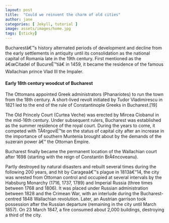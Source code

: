 ```yaml
---
layout: post
title:  "Could we reinvent the charm of old cities"
author: jane
categories: [ Jekyll, tutorial ]
image: assets/images/home.jpg
tags: [sticky]
---
```


Bucharestâ€™s history alternated periods of development and decline from the early settlements in antiquity until its consolidation as the national capital of Romania late in the 19th century. First mentioned as the â€œCitadel of BucureÈ™tiâ€ in 1459, it became the residence of the famous Wallachian prince Vlad III the Impaler.

#### Early 18th century woodcut of Bucharest

The Ottomans appointed Greek administrators (Phanariotes) to run the town from the 18th century. A short-lived revolt initiated by Tudor Vladimirescu in 1821 led to the end of the rule of Constantinople Greeks in Bucharest.[19]

The Old Princely Court (Curtea Veche) was erected by Mircea Ciobanul in the mid-16th century. Under subsequent rulers, Bucharest was established as the summer residence of the royal court. During the years to come, it competed with TÃ¢rgoviÈ™te on the status of capital city after an increase in the importance of southern Muntenia brought about by the demands of the suzerain power â€“ the Ottoman Empire.

Bucharest finally became the permanent location of the Wallachian court after 1698 (starting with the reign of Constantin BrÃ¢ncoveanu).

Partly destroyed by natural disasters and rebuilt several times during the following 200 years, and hit by Carageaâ€™s plague in 1813â€“14, the city was wrested from Ottoman control and occupied at several intervals by the Habsburg Monarchy (1716, 1737, 1789) and Imperial Russia (three times between 1768 and 1806). It was placed under Russian administration between 1828 and the Crimean War, with an interlude during the Bucharest-centred 1848 Wallachian revolution. Later, an Austrian garrison took possession after the Russian departure (remaining in the city until March 1857). On 23 March 1847, a fire consumed about 2,000 buildings, destroying a third of the city.
